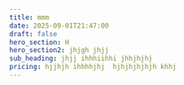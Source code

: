```yaml
---
title: mmm
date: 2025-09-01T21:47:00
draft: false
hero_section: H
hero_section2: jhjgh jhjj
sub_heading: jhjj ihhhiihhi jhhjhjhj
pricing: hjjhjh ihhhhjhj  hjhjhjhjhjh khhj
---
```


